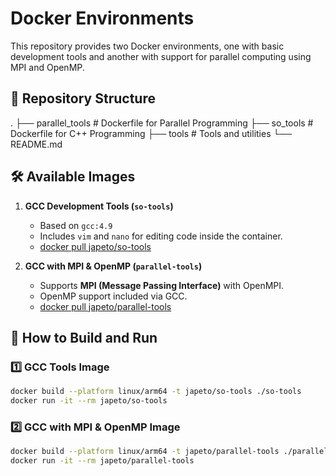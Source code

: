 # Docker Environments

This repository provides two Docker environments, one with basic development tools and another with support for parallel computing using MPI and OpenMP.

## 📂 Repository Structure
.
├── parallel_tools          # Dockerfile for Parallel Programming
├── so_tools                # Dockerfile for C++ Programming 
├── tools                   # Tools and utilities
└── README.md

## 🛠️ Available Images
1. **GCC Development Tools (`so-tools`)**
   - Based on `gcc:4.9`
   - Includes `vim` and `nano` for editing code inside the container.
   - [docker pull japeto/so-tools](https://hub.docker.com/r/japeto/so-tools)

2. **GCC with MPI & OpenMP (`parallel-tools`)**
   - Supports **MPI (Message Passing Interface)** with OpenMPI.
   - OpenMP support included via GCC.
   - [docker pull japeto/parallel-tools](https://hub.docker.com/r/japeto/parallel-tools)

## 🚀 How to Build and Run

### **1️⃣ GCC Tools Image**
```sh
docker build --platform linux/arm64 -t japeto/so-tools ./so-tools
docker run -it --rm japeto/so-tools
```

### **2️⃣  GCC with MPI & OpenMP Image**
```sh
docker build --platform linux/arm64 -t japeto/parallel-tools ./parallel-tools
docker run -it --rm japeto/parallel-tools
```